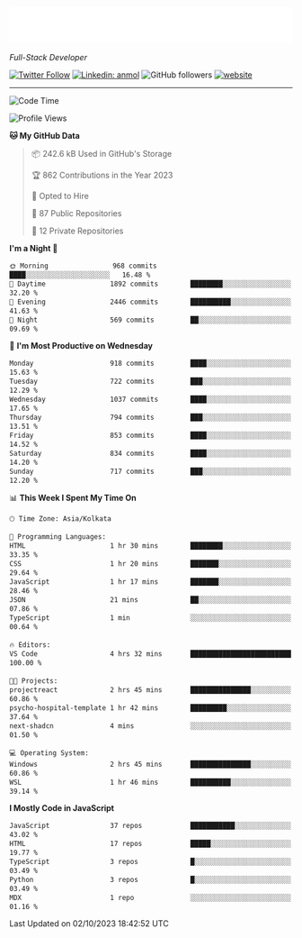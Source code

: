 <!-- START:readme-typing -->
<img src="readme-typing.svg" />
<!-- END:readme-typing -->

<p><em>Full-Stack Developer</em></p>

[![Twitter Follow](https://img.shields.io/twitter/follow/tonalmathew?style=flat)](https://twitter.com/intent/follow?screen_name=tonalmathew)
[![Linkedin: anmol](https://img.shields.io/badge/tonal-mathew?style=flat-square&logo=Linkedin&logoColor=white&link=https://www.linkedin.com/in/tonal-mathew/)](https://www.linkedin.com/in/tonal-mathew/)
![GitHub followers](https://img.shields.io/github/followers/tonalmathew?label=Follow&style=social)
[![website](https://img.shields.io/badge/Website-46a2f1.svg?&style=flat-square&logo=Google-Chrome&logoColor=white&link=http://tonalmathew.github.io/)](http://tonalmathew.github.io/)

---
<!--START_SECTION:waka-->
![Code Time](http://img.shields.io/badge/Code%20Time-1%2C189%20hrs%2054%20mins-blue)

![Profile Views](http://img.shields.io/badge/Profile%20Views-1-blue)

**🐱 My GitHub Data** 

> 📦 242.6 kB Used in GitHub's Storage 
 > 
> 🏆 862 Contributions in the Year 2023
 > 
> 💼 Opted to Hire
 > 
> 📜 87 Public Repositories 
 > 
> 🔑 12 Private Repositories 
 > 
**I'm a Night 🦉** 

```text
🌞 Morning                968 commits         ████░░░░░░░░░░░░░░░░░░░░░   16.48 % 
🌆 Daytime                1892 commits        ████████░░░░░░░░░░░░░░░░░   32.20 % 
🌃 Evening                2446 commits        ██████████░░░░░░░░░░░░░░░   41.63 % 
🌙 Night                  569 commits         ██░░░░░░░░░░░░░░░░░░░░░░░   09.69 % 
```
📅 **I'm Most Productive on Wednesday** 

```text
Monday                   918 commits         ████░░░░░░░░░░░░░░░░░░░░░   15.63 % 
Tuesday                  722 commits         ███░░░░░░░░░░░░░░░░░░░░░░   12.29 % 
Wednesday                1037 commits        ████░░░░░░░░░░░░░░░░░░░░░   17.65 % 
Thursday                 794 commits         ███░░░░░░░░░░░░░░░░░░░░░░   13.51 % 
Friday                   853 commits         ████░░░░░░░░░░░░░░░░░░░░░   14.52 % 
Saturday                 834 commits         ████░░░░░░░░░░░░░░░░░░░░░   14.20 % 
Sunday                   717 commits         ███░░░░░░░░░░░░░░░░░░░░░░   12.20 % 
```


📊 **This Week I Spent My Time On** 

```text
🕑︎ Time Zone: Asia/Kolkata

💬 Programming Languages: 
HTML                     1 hr 30 mins        ████████░░░░░░░░░░░░░░░░░   33.35 % 
CSS                      1 hr 20 mins        ███████░░░░░░░░░░░░░░░░░░   29.64 % 
JavaScript               1 hr 17 mins        ███████░░░░░░░░░░░░░░░░░░   28.46 % 
JSON                     21 mins             ██░░░░░░░░░░░░░░░░░░░░░░░   07.86 % 
TypeScript               1 min               ░░░░░░░░░░░░░░░░░░░░░░░░░   00.64 % 

🔥 Editors: 
VS Code                  4 hrs 32 mins       █████████████████████████   100.00 % 

🐱‍💻 Projects: 
projectreact             2 hrs 45 mins       ███████████████░░░░░░░░░░   60.86 % 
psycho-hospital-template 1 hr 42 mins        █████████░░░░░░░░░░░░░░░░   37.64 % 
next-shadcn              4 mins              ░░░░░░░░░░░░░░░░░░░░░░░░░   01.50 % 

💻 Operating System: 
Windows                  2 hrs 45 mins       ███████████████░░░░░░░░░░   60.86 % 
WSL                      1 hr 46 mins        ██████████░░░░░░░░░░░░░░░   39.14 % 
```

**I Mostly Code in JavaScript** 

```text
JavaScript               37 repos            ███████████░░░░░░░░░░░░░░   43.02 % 
HTML                     17 repos            █████░░░░░░░░░░░░░░░░░░░░   19.77 % 
TypeScript               3 repos             █░░░░░░░░░░░░░░░░░░░░░░░░   03.49 % 
Python                   3 repos             █░░░░░░░░░░░░░░░░░░░░░░░░   03.49 % 
MDX                      1 repo              ░░░░░░░░░░░░░░░░░░░░░░░░░   01.16 % 
```




 Last Updated on 02/10/2023 18:42:52 UTC
<!--END_SECTION:waka-->
